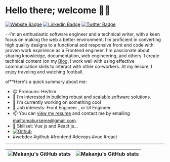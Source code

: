 # Hello there; welcome 👋👋
[![Website Badge](https://img.shields.io/badge/-miracool.ml-000000?style=for-the-badge&logo=Google-Chrome&logoColor=white&link=https://miracool.ml)](https://miracool.ml) [![Linkedin Badge](https://img.shields.io/badge/-i_am_miracle-blue?style=for-the-badge&logo=Linkedin&logoColor=white&link=https://www.linkedin.com/in/emmanuel-makanju/)](https://www.linkedin.com/in/emmanuel-makanju/) [![Twitter Badge](https://img.shields.io/badge/-@i_am_miracle-1ca0f1?style=for-the-badge&logo=twitter&logoColor=white&link=https://twitter.com/_miracool)](https://twitter.com/_miracool)


--I’m an enthusiastic software engineer and a technical writer, with a keen focus on making the web a better environment. I’m proficient in converting high quality designs to a functional and responsive front end code with proven work expirience as a Frontend engineer. I'm passionate about sharing knowledge, documentation, web engineering, and others. I create technical content (on my [Blog](https://miracool.hashnode.dev/), I work well with using effective communication skills to interact with other co-workers. At my leisure, I enjoy traveling and watching football.

of**Here's a quick summary about me:

- 😊 Pronouns: He/him
- 👀 I’m interested in building robust and scalable software solutions.
- 🌱 I’m currently working on something cool
- 💼 Job interests: Front Engineer , or UI Engineer.
- 📫 You can [view my resume](https://docs.google.com/document/d/1pvKkZA1P5SnnGYUUHu-FZk1wZBug_ccNjzZx4vr5Z6Q/edit?usp=sharing) and contact me by emailing mailtomakurseme@gmail.com.
- 💞️ Skillset: Vue js and React js...
- [![Github](https://img.shields.io/github/followers/dev-makanju?label=Follow&style=social)](https://github.com/CharalambosIoannou)
- #webdev #github #frontend #devops #vue #react

---

| <img align="center" src="https://github-readme-stats.vercel.app/api?username=dev-makanju&show_icons=true&include_all_commits=true&hide_border=true" alt="Makanju's GitHub stats" /> | <img align="center" src="https://github-readme-stats.vercel.app/api/top-langs/?username=dev-makanju&langs_count=8&layout=compact&hide_border=true" alt="Makanju's GitHub stats" /> |
| ------------- | ------------- |
